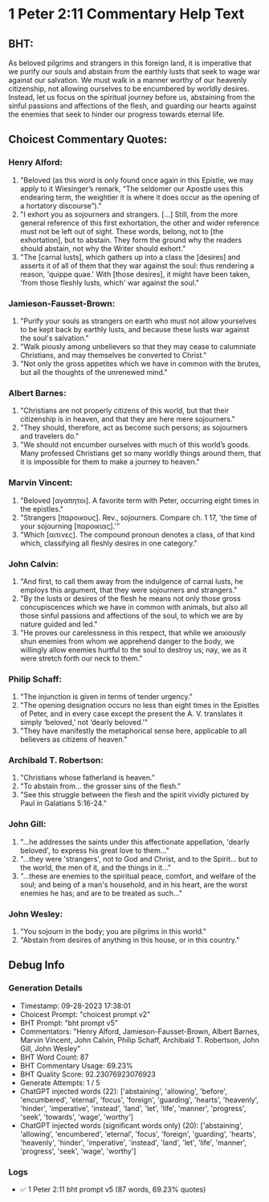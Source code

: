 # 1 Peter 2:11 Commentary Help Text

## BHT:
As beloved pilgrims and strangers in this foreign land, it is imperative that we purify our souls and abstain from the earthly lusts that seek to wage war against our salvation. We must walk in a manner worthy of our heavenly citizenship, not allowing ourselves to be encumbered by worldly desires. Instead, let us focus on the spiritual journey before us, abstaining from the sinful passions and affections of the flesh, and guarding our hearts against the enemies that seek to hinder our progress towards eternal life.

## Choicest Commentary Quotes:
### Henry Alford:
1. "Beloved (as this word is only found once again in this Epistle, we may apply to it Wiesinger’s remark, “The seldomer our Apostle uses this endearing term, the weightier it is where it does occur as the opening of a hortatory discourse”)."
2. "I exhort you as sojourners and strangers. [...] Still, from the more general reference of this first exhortation, the other and wider reference must not be left out of sight. These words, belong, not to [the exhortation], but to abstain. They form the ground why the readers should abstain, not why the Writer should exhort."
3. "The [carnal lusts], which gathers up into a class the [desires] and asserts it of all of them that they war against the soul: thus rendering a reason, 'quippe quae.' With [those desires], it might have been taken, 'from those fleshly lusts, which' war against the soul."

### Jamieson-Fausset-Brown:
1. "Purify your souls as strangers on earth who must not allow yourselves to be kept back by earthly lusts, and because these lusts war against the soul's salvation."
2. "Walk piously among unbelievers so that they may cease to calumniate Christians, and may themselves be converted to Christ."
3. "Not only the gross appetites which we have in common with the brutes, but all the thoughts of the unrenewed mind."

### Albert Barnes:
1. "Christians are not properly citizens of this world, but that their citizenship is in heaven, and that they are here mere sojourners."
2. "They should, therefore, act as become such persons; as sojourners and travelers do."
3. "We should not encumber ourselves with much of this world’s goods. Many professed Christians get so many worldly things around them, that it is impossible for them to make a journey to heaven."

### Marvin Vincent:
1. "Beloved [αγαπητοι]. A favorite term with Peter, occurring eight times in the epistles."
2. "Strangers [παροικους]. Rev., sojourners. Compare ch. 1 17, 'the time of your sojourning [παροικιας].'"
3. "Which [αιτινες]. The compound pronoun denotes a class, of that kind which, classifying all fleshly desires in one category."

### John Calvin:
1. "And first, to call them away from the indulgence of carnal lusts, he employs this argument, that they were sojourners and strangers." 
2. "By the lusts or desires of the flesh he means not only those gross concupiscences which we have in common with animals, but also all those sinful passions and affections of the soul, to which we are by nature guided and led." 
3. "He proves our carelessness in this respect, that while we anxiously shun enemies from whom we apprehend danger to the body, we willingly allow enemies hurtful to the soul to destroy us; nay, we as it were stretch forth our neck to them."

### Philip Schaff:
1. "The injunction is given in terms of tender urgency."
2. "The opening designation occurs no less than eight times in the Epistles of Peter, and in every case except the present the A. V. translates it simply ‘beloved,’ not ‘dearly beloved.’"
3. "They have manifestly the metaphorical sense here, applicable to all believers as citizens of heaven."

### Archibald T. Robertson:
1. "Christians whose fatherland is heaven."
2. "To abstain from... the grosser sins of the flesh."
3. "See this struggle between the flesh and the spirit vividly pictured by Paul in Galatians 5:16-24."

### John Gill:
1. "...he addresses the saints under this affectionate appellation, 'dearly beloved', to express his great love to them..." 
2. "...they were 'strangers', not to God and Christ, and to the Spirit... but to the world, the men of it, and the things in it..." 
3. "...these are enemies to the spiritual peace, comfort, and welfare of the soul; and being of a man's household, and in his heart, are the worst enemies he has; and are to be treated as such..."

### John Wesley:
1. "You sojourn in the body; you are pilgrims in this world."
2. "Abstain from desires of anything in this house, or in this country."


## Debug Info
### Generation Details
- Timestamp: 09-28-2023 17:38:01
- Choicest Prompt: "choicest prompt v2"
- BHT Prompt: "bht prompt v5"
- Commentators: "Henry Alford, Jamieson-Fausset-Brown, Albert Barnes, Marvin Vincent, John Calvin, Philip Schaff, Archibald T. Robertson, John Gill, John Wesley"
- BHT Word Count: 87
- BHT Commentary Usage: 69.23%
- BHT Quality Score: 92.23076923076923
- Generate Attempts: 1 / 5
- ChatGPT injected words (22):
	['abstaining', 'allowing', 'before', 'encumbered', 'eternal', 'focus', 'foreign', 'guarding', 'hearts', 'heavenly', 'hinder', 'imperative', 'instead', 'land', 'let', 'life', 'manner', 'progress', 'seek', 'towards', 'wage', 'worthy']
- ChatGPT injected words (significant words only) (20):
	['abstaining', 'allowing', 'encumbered', 'eternal', 'focus', 'foreign', 'guarding', 'hearts', 'heavenly', 'hinder', 'imperative', 'instead', 'land', 'let', 'life', 'manner', 'progress', 'seek', 'wage', 'worthy']

### Logs
- ✅ 1 Peter 2:11 bht prompt v5 (87 words, 69.23% quotes)